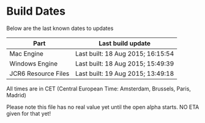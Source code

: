 # Build Dates

Below are the last known dates to updates

Part | Last build update
-----|-----
Mac Engine | Last built: 18 Aug 2015; 16:15:54
Windows Engine | Last built: 18 Aug 2015; 15:49:39
JCR6 Resource Files | Last built: 19 Aug 2015; 13:49:18
All times are in CET (Central European Time: Amsterdam, Brussels, Paris, Madrid)


Please note this file has no real value yet until the open alpha starts. NO ETA given for that yet!
